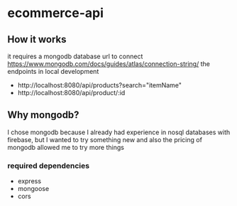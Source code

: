 # ecommerce-api

## How it works 
it requires a mongodb database url to connect
https://www.mongodb.com/docs/guides/atlas/connection-string/
the endpoints in local development
 - http://localhost:8080/api/products?search="itemName"
 - http://localhost:8080/api/product/:id
 
## Why mongodb?
I chose mongodb because I already had experience in nosql databases with firebase, but I wanted to try something new and also the pricing of mongodb allowed me to try more things

### required dependencies
- express
- mongoose
- cors
